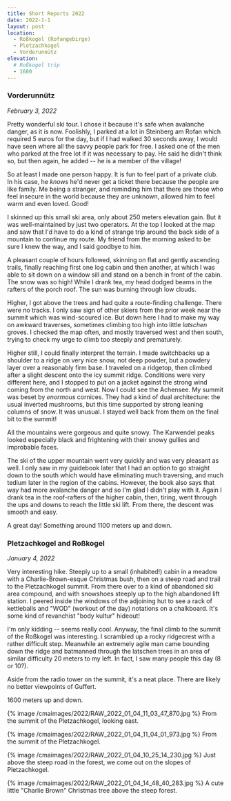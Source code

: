 ```yaml
---
title: Short Reports 2022
date: 2022-1-1
layout: post
location:
  - Roßkogel (Rofangebirge)
  - Pletzachkogel
  - Vorderunnütz
elevation:
  # Roßkogel trip
  - 1600
---
```


### Vorderunnütz
_February 3, 2022_

Pretty wonderful ski tour. I chose it because it's safe when avalanche
danger, as it is now. Foolishly, I parked at a lot in Steinberg am Rofan
which required 5 euros
for the day, but if I had walked 30 seconds away, I would have seen
where all the savvy people park for free. I asked one of the men who
parked at the free lot if it was necessary to pay. He said he didn't
think so, but then again, he added -- he is a member of the village!

So at least I made one person happy. It is fun to feel part of a private
club. In his case, he *knows* he'd never get a ticket there because
the people are like family. Me being a stranger, and reminding him that
there are those who feel insecure in the world because they are unknown,
allowed him to feel warm and even loved. Good!

I skinned up this small ski area, only about 250 meters elevation gain.
But it was well-maintained by just two operators. At the top I looked
at the map and saw that I'd have to do a kind of strange trip around
the back side of a mountain to continue my route. My friend from the
morning asked to be sure I knew the way, and I said goodbye to him.

A pleasant couple of hours followed, skinning on flat and gently
ascending trails, finally reaching first one log cabin and then another,
at which I was able to sit down on a window sill and stand on a bench
in front of the cabin. The snow was so high! While I drank tea, my
head dodged beams in the rafters of the porch roof. The sun was
burning through low clouds.

Higher, I got above the trees and had quite a route-finding challenge.
There were no tracks. I only saw sign of other skiers from the prior
week near the summit which was wind-scoured ice. But down here I had
to make my way on awkward traverses, sometimes climbing too high
into little *latschen* groves. I checked the map often, and mostly
traversed west and then south, trying to check my urge to climb too
steeply and prematurely.

Higher still, I could finally interpret the terrain. I made switchbacks
up a shoulder to a ridge on very nice snow, not deep powder, but a
powdery layer over a reasonably firm base. I traveled on a ridgetop,
then climbed after a slight descent onto the icy summit ridge. Conditions
were very different here, and I stopped to put on a jacket against
the strong wind coming from the north and west. Now I could see the
Achensee. My summit was beset by *enormous* cornices. They had a kind
of dual architecture: the usual inverted mushrooms, but this time
supported by strong leaning columns of snow. It was unusual. I stayed
well back from them on the final bit to the summit!

All the mountains were gorgeous and quite snowy. The Karwendel peaks
looked especially black and frightening with their snowy gullies and
improbable faces.

The ski of the upper mountain went very quickly and was very pleasant
as well. I only saw in my guidebook later that I had an option to go
straight down to the south which would have eliminating much traversing,
and much tedium later in the region of the cabins. However, the book
also says that way had more avalanche danger and so I'm glad I didn't
play with it. Again I drank tea in the roof-rafters of the higher
cabin, then, tiring, went through the ups and downs to reach the
little ski lift. From there, the descent was smooth and easy.

A great day! Something around 1100 meters up and down.

### Pletzachkogel and Roßkogel
_January 4, 2022_

Very interesting hike. Steeply up to a small (inhabited!) cabin
in a meadow with a Charlie-Brown-esque Christmas bush, then
on a steep road and trail to the Pletzachkogel summit. From
there over to a kind of abandoned ski area compound, and with
snowshoes steeply up to the high abandoned lift station.
I peered inside the windows of the adjoining hut to see a rack
of kettleballs and "WOD" (workout of the day) notations on a
chalkboard. It's some kind of revanchist "body kultur" hideout!

I'm only kidding -- seems really cool. Anyway, the final climb
to the summit of the Roßkogel was interesting. I scrambled up
a rocky ridgecrest with a rather difficult step. Meanwhile an
extremely agile man came bounding down the ridge and batmanned
through the latschen trees in an area of similar difficulty
20 meters to my left. In fact, I saw many people this day (8 or 10?).

Aside from the radio tower on the summit, it's a neat place.
There are likely no better viewpoints of Guffert.

1600 meters up and down.

{% image /cmaimages/2022/RAW_2022_01_04_11_03_47_870.jpg %}
From the summit of the Pletzachkogel, looking east.

{% image /cmaimages/2022/RAW_2022_01_04_11_04_01_973.jpg %}
From the summit of the Pletzachkogel.

{% image /cmaimages/2022/RAW_2022_01_04_10_25_14_230.jpg %}
Just above the steep road in the forest, we come out on the slopes
of Pletzachkogel.

{% image /cmaimages/2022/RAW_2022_01_04_14_48_40_283.jpg %}
A cute little "Charlie Brown" Christmas tree above the steep forest.
